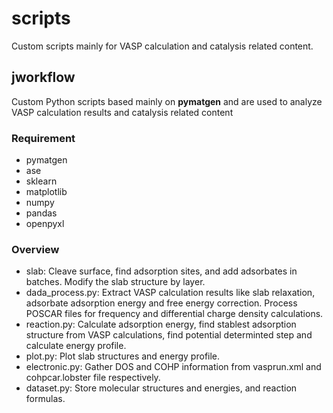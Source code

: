 # scripts
Custom scripts mainly for VASP calculation and catalysis related content.
## jworkflow
Custom Python scripts based mainly on **pymatgen** and are used to analyze VASP calculation results and catalysis related content
### Requirement
- pymatgen
- ase
- sklearn
- matplotlib
- numpy
- pandas
- openpyxl
### Overview
- slab: Cleave surface, find adsorption sites, and add adsorbates in batches. Modify the slab structure by layer.
- dada_process.py: Extract VASP calculation results like slab relaxation, adsorbate adsorption energy and free energy correction. Process  POSCAR files for frequency and differential charge density calculations.
- reaction.py: Calculate adsorption energy, find stablest adsorption structure from VASP calculations, find potential determinted step and calculate energy profile.
- plot.py: Plot slab structures and energy profile.
- electronic.py: Gather DOS and COHP information from vasprun.xml and cohpcar.lobster file respectively.
- dataset.py: Store molecular structures and energies, and reaction formulas.
